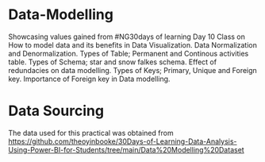 # Data-Modelling
 Showcasing values gained from #NG30days of learning Day 10 Class on How to model data and its benefits in Data Visualization.
Data Normalization and Denormalization.
Types of Table; Permanent and Continous activities table.
Types of Schema; star and snow falkes schema.
Effect of redundacies on data modelling.
Types of Keys; Primary, Unique and Foreign key.
Importance of Foreign key in Data modelling.


# Data Sourcing 
The data used for this practical was obtained from https://github.com/theoyinbooke/30Days-of-Learning-Data-Analysis-Using-Power-BI-for-Students/tree/main/Data%20Modelling%20Dataset
